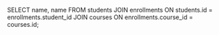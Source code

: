 SELECT name, name 
FROM students 
JOIN enrollments ON students.id = enrollments.student_id 
JOIN courses ON enrollments.course_id = courses.id;
